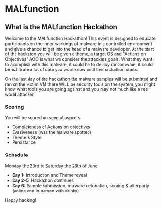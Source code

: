 # MALfunction


## What is the MALfunction Hackathon

Welcome to the MALfunction Hackathon! This event is designed to educate participants on the inner workings of malware in a controlled environment and give a chance to get into the head of a malware developer. At the start of the hackaton you will be given a theme, a target OS and "Actions on Objectives" AOO is what we consider the attackers goals. What they want to acomplish with this malware, it could be to deploy ransomware, it could be exfiltrate a lot of data you wont know until the hackathon starts.

On the last day of the hackathon the malware samples will be submitted and ran on the victim VM there WILL be security tools on the system, you might know what tools you are going against and you may not much like a real world attacker. 

### Scoring
You will be scored on several aspects
- Completeness of Actions on objectives
- Evasiveness (was the malware spotted)
- Theme & Style
- Persistance 

### Schedule

Monday the 23rd to Saturday the 28th of June

- **Day 1:** Introduction and Theme reveal
- **Day 2-5:** Hackathon continues
- **Day 6:** Sample submission, malware detonation, scoring & afterparty (online and in person with drinks)


Happy hacking!
